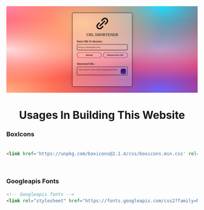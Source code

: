 <img src="https://github.com/Va-Rohith/CVIP/blob/1d1acbbd2e92551a497d94c9af70ed7b41296a34/Portfolio/templates/images/link-shortener.png">
<br>

<h1 align="center"> Usages In Building This Website </h1>

### BoxIcons

```html

<link href='https://unpkg.com/boxicons@2.1.4/css/boxicons.min.css' rel='stylesheet'>
```
<br>

### Googleapis Fonts

```html
<!-- Googleapis fonts -->
<link rel="stylesheet" href="https://fonts.googleapis.com/css2?family=Material+Symbols+Outlined:opsz,wght,FILL,GRAD@24,400,0,0" />
```
